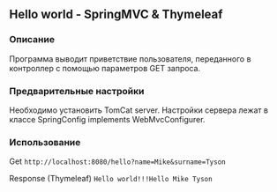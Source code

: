 ## Hello world - SpringMVC & Thymeleaf
### Описание
Программа выводит приветствие пользователя, переданного в контроллер с помощью параметров GET запроса.

### Предварительные настройки
Необходимо установить TomCat server. Настройки сервера лежат в классе SpringConfig implements WebMvcConfigurer.

### Использование
Get
```http://localhost:8080/hello?name=Mike&surname=Tyson```

Response (Thymeleaf)
```Hello world!!!Hello Mike Tyson```